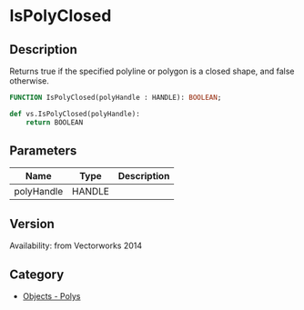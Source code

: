 # IsPolyClosed

## Description
Returns true if the specified polyline or polygon is a closed shape, and false otherwise.

```pascal
FUNCTION IsPolyClosed(polyHandle : HANDLE): BOOLEAN;
```

```python
def vs.IsPolyClosed(polyHandle):
    return BOOLEAN
```

## Parameters
|Name|Type|Description|
|---|---|---|
|polyHandle|HANDLE|   |

## Version
Availability: from Vectorworks 2014

## Category
* [Objects - Polys](../Categories/Objects%20-%20Polys.md)
